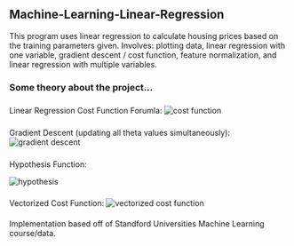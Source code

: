 ## Machine-Learning-Linear-Regression
This program uses linear regression to calculate housing prices based on the training parameters given.
Involves: plotting data, linear regression with one variable, gradient descent / cost function, feature normalization, and linear regression with multiple variables.


### Some theory about the project...

###
Linear Regression Cost Function Forumla:
![cost function](https://user-images.githubusercontent.com/41659296/52536809-525b3c80-2d2d-11e9-99e4-f830b0bf94ff.PNG)

###
Gradient Descent (updating all theta values simultaneously):
![gradient descent](https://user-images.githubusercontent.com/41659296/52536833-76b71900-2d2d-11e9-922c-b0de354b3e46.PNG)


###
Hypothesis Function:


![hypothesis](https://user-images.githubusercontent.com/41659296/52536847-9b12f580-2d2d-11e9-8eb6-71ba8120d072.PNG)


###
Vectorized Cost Function:
![vectorized cost function](https://user-images.githubusercontent.com/41659296/52536848-a23a0380-2d2d-11e9-9969-f87db96ff28c.PNG)



####
Implementation based off of Standford Universities Machine Learning course/data.
